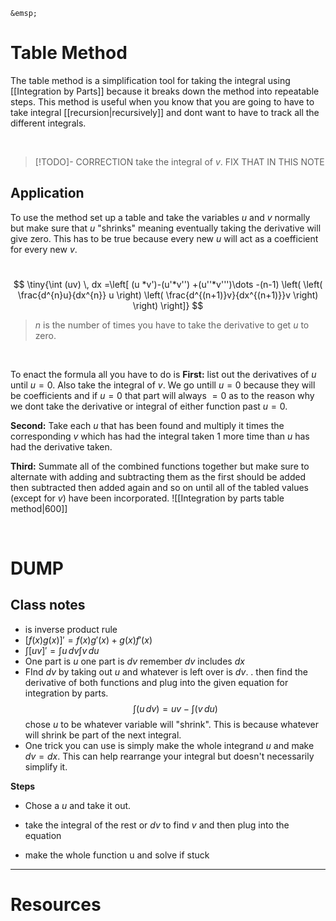 	&emsp;
# Table Method 
The table method is a simplification tool for taking the integral using [[Integration by Parts]] because it breaks down the method into repeatable steps. This method is useful when you know that you are going to have to take integral [[recursion|recursively]] and dont want to have to track all the different integrals. 

&emsp;


> [!TODO]- CORRECTION
> take the integral of $v$. FIX THAT IN THIS NOTE


## Application
To use the method set up a table and take the variables $u$ and $v$ normally but make sure that $u$ "shrinks" meaning eventually taking the derivative will give zero. This has to be true because every new $u$ will act as a coefficient for every new $v$.

&emsp;
$$
\tiny{\int (uv) \, dx =\left[ (u *v')-(u'*v'') +(u''*v''')\dots -(n-1) 
  \left( \left( \frac{d^{n}u}{dx^{n}} u \right) \left( \frac{d^{(n+1)}v}{dx^{(n+1)}}v \right) \right) \right]}
$$
> $n$ is the number of times you have to take the derivative to get $u$ to zero.

&emsp;

To enact the formula all you have to do is 
**First:**
list out the derivatives of $u$ until $u=0$. Also take the integral of $v$. We go untill $u=0$ because they will be coefficients and if $u=0$ that part will always $=0$ as to the reason why we dont take the derivative or integral of either function past $u=0$. 

**Second:**
Take each $u$ that has been found and multiply it times the corresponding $v$ which has had the integral taken 1 more time than $u$ has had the derivative taken.

**Third:**
Summate all of the combined functions together but make sure to alternate with adding and subtracting them as the first should be added then subtracted then added again and so on until all of the tabled values (except for $v$) have been incorporated.
![[Integration by parts table method|600]]

&emsp;



# DUMP

## Class notes 
- is inverse product rule 
- $[f(x)g(x)]'=f(x)g'(x) +g(x)f'(x)$
- $\int [uv]'= \int u \,dv\int v \, du$
- One part is $u$ one part is $dv$ remember $dv$ includes $dx$
- FInd $dv$ by taking out $u$ and whatever is left over is $dv$.
.  then find the derivative of both functions and plug into the given equation for integration by parts. 
$$
\int (u \, dv )=uv -\int (v \, du ) 
$$
chose $u$ to be whatever variable will "shrink". This is because whatever will shrink be part of the next integral.
- One trick you can use is simply make the whole integrand $u$ and make $dv=dx$. This can help rearrange your integral but doesn't necessarily simplify it. 

**Steps**
- Chose a $u$ and take it out.
- take the integral of the rest or $dv$ to find $v$ and then plug into the equation

-  make the whole function u and solve if stuck


---

# Resources
